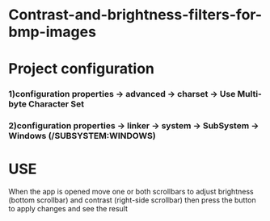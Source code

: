 # Contrast-and-brightness-filters-for-bmp-images

# Project configuration
### 1)configuration properties -> advanced -> charset -> Use Multi-byte Character Set
### 2)configuration properties -> linker -> system -> SubSystem -> Windows (/SUBSYSTEM:WINDOWS)

# USE

When the app is opened move one or both scrollbars to adjust brightness (bottom scrollbar) and contrast (right-side scrollbar) then press the button to apply changes and see the result

